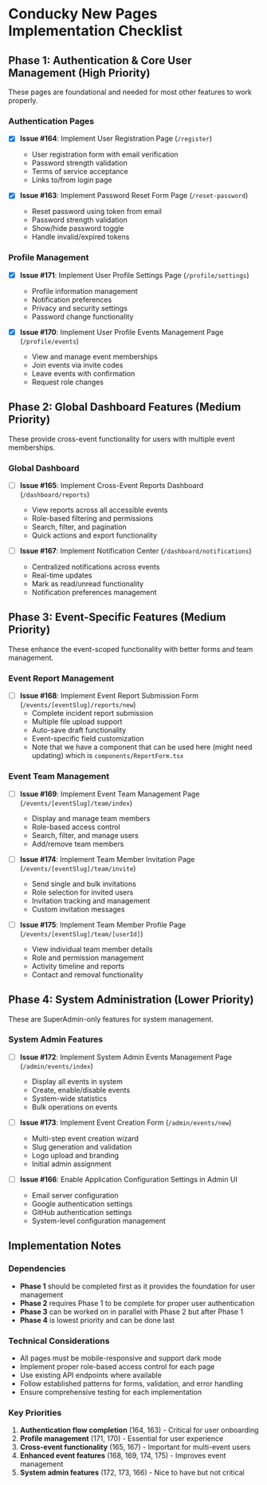 # Conducky New Pages Implementation Checklist

## Phase 1: Authentication & Core User Management (High Priority)
These pages are foundational and needed for most other features to work properly.

### Authentication Pages
- [x] **Issue #164**: Implement User Registration Page (`/register`)
  - User registration form with email verification
  - Password strength validation
  - Terms of service acceptance
  - Links to/from login page

- [x] **Issue #163**: Implement Password Reset Form Page (`/reset-password`)
  - Reset password using token from email
  - Password strength validation
  - Show/hide password toggle
  - Handle invalid/expired tokens

### Profile Management
- [X] **Issue #171**: Implement User Profile Settings Page (`/profile/settings`)
  - Profile information management
  - Notification preferences
  - Privacy and security settings
  - Password change functionality

- [X] **Issue #170**: Implement User Profile Events Management Page (`/profile/events`)
  - View and manage event memberships
  - Join events via invite codes
  - Leave events with confirmation
  - Request role changes

## Phase 2: Global Dashboard Features (Medium Priority)
These provide cross-event functionality for users with multiple event memberships.

### Global Dashboard
- [ ] **Issue #165**: Implement Cross-Event Reports Dashboard (`/dashboard/reports`)
  - View reports across all accessible events
  - Role-based filtering and permissions
  - Search, filter, and pagination
  - Quick actions and export functionality

- [ ] **Issue #167**: Implement Notification Center (`/dashboard/notifications`)
  - Centralized notifications across events
  - Real-time updates
  - Mark as read/unread functionality
  - Notification preferences management

## Phase 3: Event-Specific Features (Medium Priority)
These enhance the event-scoped functionality with better forms and team management.

### Event Report Management
- [ ] **Issue #168**: Implement Event Report Submission Form (`/events/[eventSlug]/reports/new`)
  - Complete incident report submission
  - Multiple file upload support
  - Auto-save draft functionality
  - Event-specific field customization
  - Note that we have a component that can be used here (might need updating) which is `components/ReportForm.tsx`

### Event Team Management
- [ ] **Issue #169**: Implement Event Team Management Page (`/events/[eventSlug]/team/index`)
  - Display and manage team members
  - Role-based access control
  - Search, filter, and manage users
  - Add/remove team members

- [ ] **Issue #174**: Implement Team Member Invitation Page (`/events/[eventSlug]/team/invite`)
  - Send single and bulk invitations
  - Role selection for invited users
  - Invitation tracking and management
  - Custom invitation messages

- [ ] **Issue #175**: Implement Team Member Profile Page (`/events/[eventSlug]/team/[userId]`)
  - View individual team member details
  - Role and permission management
  - Activity timeline and reports
  - Contact and removal functionality

## Phase 4: System Administration (Lower Priority)
These are SuperAdmin-only features for system management.

### System Admin Features
- [ ] **Issue #172**: Implement System Admin Events Management Page (`/admin/events/index`)
  - Display all events in system
  - Create, enable/disable events
  - System-wide statistics
  - Bulk operations on events

- [ ] **Issue #173**: Implement Event Creation Form (`/admin/events/new`)
  - Multi-step event creation wizard
  - Slug generation and validation
  - Logo upload and branding
  - Initial admin assignment

- [ ] **Issue #166**: Enable Application Configuration Settings in Admin UI
  - Email server configuration
  - Google authentication settings
  - GitHub authentication settings
  - System-level configuration management

## Implementation Notes

### Dependencies
- **Phase 1** should be completed first as it provides the foundation for user management
- **Phase 2** requires Phase 1 to be complete for proper user authentication
- **Phase 3** can be worked on in parallel with Phase 2 but after Phase 1
- **Phase 4** is lowest priority and can be done last

### Technical Considerations
- All pages must be mobile-responsive and support dark mode
- Implement proper role-based access control for each page
- Use existing API endpoints where available
- Follow established patterns for forms, validation, and error handling
- Ensure comprehensive testing for each implementation

### Key Priorities
1. **Authentication flow completion** (164, 163) - Critical for user onboarding
2. **Profile management** (171, 170) - Essential for user experience
3. **Cross-event functionality** (165, 167) - Important for multi-event users
4. **Enhanced event features** (168, 169, 174, 175) - Improves event management
5. **System admin features** (172, 173, 166) - Nice to have but not critical
